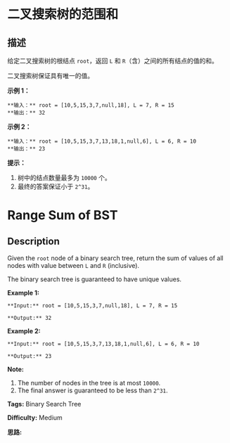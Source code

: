 # 二叉搜索树的范围和

## 描述

给定二叉搜索树的根结点 `root`，返回 `L` 和 `R`（含）之间的所有结点的值的和。

二叉搜索树保证具有唯一的值。



**示例 1：**

    
    
    **输入：** root = [10,5,15,3,7,null,18], L = 7, R = 15
    **输出：** 32
    

**示例  2：**

    
    
    **输入：** root = [10,5,15,3,7,13,18,1,null,6], L = 6, R = 10
    **输出：** 23
    



**提示：**

  1. 树中的结点数量最多为 `10000` 个。
  2. 最终的答案保证小于 `2^31`。



# Range Sum of BST

## Description



Given the `root` node of a binary search tree, return the sum of values of all nodes with value between `L` and `R` (inclusive).

The binary search tree is guaranteed to have unique values.



**Example 1:**

    
    
    **Input:** root = [10,5,15,3,7,null,18], L = 7, R = 15
    **Output:** 32
    

**Example 2:**

    
    
    **Input:** root = [10,5,15,3,7,13,18,1,null,6], L = 6, R = 10
    **Output:** 23
    



**Note:**

  1. The number of nodes in the tree is at most `10000`.
  2. The final answer is guaranteed to be less than `2^31`.


**Tags:** Binary Search Tree

**Difficulty:** Medium

**思路:**
